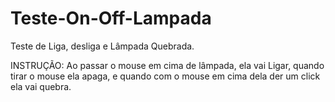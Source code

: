 # Teste-On-Off-Lampada
 Teste de Liga, desliga e Lâmpada Quebrada. 

INSTRUÇÃO: Ao passar o mouse em cima de lâmpada, ela  vai Ligar, quando tirar o mouse ela apaga, e quando com o mouse em cima dela der um click ela vai quebra.
